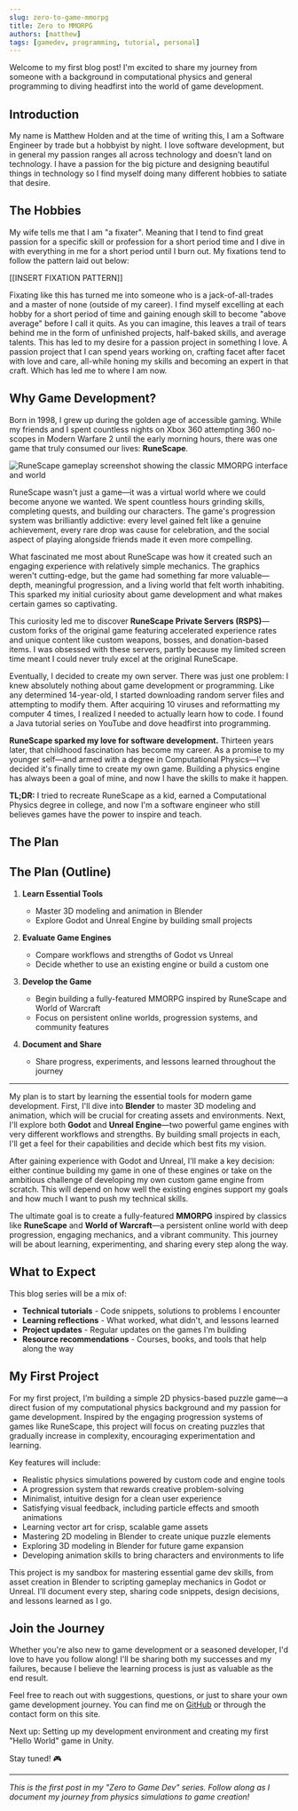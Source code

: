 ```yaml
---
slug: zero-to-game-mmorpg
title: Zero to MMORPG
authors: [matthew]
tags: [gamedev, programming, tutorial, personal]
---
```


Welcome to my first blog post! I'm excited to share my journey from someone with a background in computational physics and general programming to diving headfirst into the world of game development.

<!-- truncate -->
## Introduction

My name is Matthew Holden and at the time of writing this, I am a Software Engineer by trade but a hobbyist by night. I love software development, but in general my passion ranges all across technology and doesn't land on technology. I have a passion for the big picture and designing beautiful things in technology so I find myself doing many different hobbies to satiate that desire.

## The Hobbies

My wife tells me that I am "a fixater". Meaning that I tend to find great passion for a specific skill or profession for a short period time and I dive in with everything in me for a short period until I burn out. My fixations tend to follow the pattern laid out below:

[[INSERT FIXATION PATTERN]]

Fixating like this has turned me into someone who is a jack-of-all-trades and a master of none (outside of my career). I find myself excelling at each hobby for a short period of time and gaining enough skill to become "above average" before I call it quits. As you can imagine, this leaves a trail of tears behind me in the form of unfinished projects, half-baked skills, and average talents. This has led to my desire for a passion project in something I love. A passion project that I can spend years working on, crafting facet after facet with love and care, all-while honing my skills and becoming an expert in that craft. Which has led me to where I am now.

## Why Game Development?

Born in 1998, I grew up during the golden age of accessible gaming. While my friends and I spent countless nights on Xbox 360 attempting 360 no-scopes in Modern Warfare 2 until the early morning hours, there was one game that truly consumed our lives: **RuneScape**.

![RuneScape gameplay screenshot showing the classic MMORPG interface and world](/img/runescape.jpg)

RuneScape wasn't just a game—it was a virtual world where we could become anyone we wanted. We spent countless hours grinding skills, completing quests, and building our characters. The game's progression system was brilliantly addictive: every level gained felt like a genuine achievement, every rare drop was cause for celebration, and the social aspect of playing alongside friends made it even more compelling.

What fascinated me most about RuneScape was how it created such an engaging experience with relatively simple mechanics. The graphics weren't cutting-edge, but the game had something far more valuable—depth, meaningful progression, and a living world that felt worth inhabiting. This sparked my initial curiosity about game development and what makes certain games so captivating.

This curiosity led me to discover **RuneScape Private Servers (RSPS)**—custom forks of the original game featuring accelerated experience rates and unique content like custom weapons, bosses, and donation-based items. I was obsessed with these servers, partly because my limited screen time meant I could never truly excel at the original RuneScape.

Eventually, I decided to create my own server. There was just one problem: I knew absolutely nothing about game development or programming. Like any determined 14-year-old, I started downloading random server files and attempting to modify them. After acquiring 10 viruses and reformatting my computer 4 times, I realized I needed to actually learn how to code. I found a Java tutorial series on YouTube and dove headfirst into programming.

**RuneScape sparked my love for software development.** Thirteen years later, that childhood fascination has become my career. As a promise to my younger self—and armed with a degree in Computational Physics—I've decided it's finally time to create my own game. Building a physics engine has always been a goal of mine, and now I have the skills to make it happen.

**TL;DR:** I tried to recreate RuneScape as a kid, earned a Computational Physics degree in college, and now I'm a software engineer who still believes games have the power to inspire and teach.

## The Plan

## The Plan (Outline)

1. **Learn Essential Tools**
    - Master 3D modeling and animation in Blender
    - Explore Godot and Unreal Engine by building small projects

2. **Evaluate Game Engines**
    - Compare workflows and strengths of Godot vs Unreal
    - Decide whether to use an existing engine or build a custom one

3. **Develop the Game**
    - Begin building a fully-featured MMORPG inspired by RuneScape and World of Warcraft
    - Focus on persistent online worlds, progression systems, and community features

4. **Document and Share**
    - Share progress, experiments, and lessons learned throughout the journey

---

My plan is to start by learning the essential tools for modern game development. First, I'll dive into **Blender** to master 3D modeling and animation, which will be crucial for creating assets and environments. Next, I'll explore both **Godot** and **Unreal Engine**—two powerful game engines with very different workflows and strengths. By building small projects in each, I'll get a feel for their capabilities and decide which best fits my vision.

After gaining experience with Godot and Unreal, I'll make a key decision: either continue building my game in one of these engines or take on the ambitious challenge of developing my own custom game engine from scratch. This will depend on how well the existing engines support my goals and how much I want to push my technical skills.

The ultimate goal is to create a fully-featured **MMORPG** inspired by classics like **RuneScape** and **World of Warcraft**—a persistent online world with deep progression, engaging mechanics, and a vibrant community. This journey will be about learning, experimenting, and sharing every step along the way.

## What to Expect

This blog series will be a mix of:

- **Technical tutorials** - Code snippets, solutions to problems I encounter
- **Learning reflections** - What worked, what didn't, and lessons learned
- **Project updates** - Regular updates on the games I'm building
- **Resource recommendations** - Courses, books, and tools that help along the way

## My First Project
For my first project, I’m building a simple 2D physics-based puzzle game—a direct fusion of my computational physics background and my passion for game development. Inspired by the engaging progression systems of games like RuneScape, this project will focus on creating puzzles that gradually increase in complexity, encouraging experimentation and learning.

Key features will include:

- Realistic physics simulations powered by custom code and engine tools
- A progression system that rewards creative problem-solving
- Minimalist, intuitive design for a clean user experience
- Satisfying visual feedback, including particle effects and smooth animations
- Learning vector art for crisp, scalable game assets
- Mastering 2D modeling in Blender to create unique puzzle elements
- Exploring 3D modeling in Blender for future game expansion
- Developing animation skills to bring characters and environments to life

This project is my sandbox for mastering essential game dev skills, from asset creation in Blender to scripting gameplay mechanics in Godot or Unreal. I’ll document every step, sharing code snippets, design decisions, and lessons learned as I go.

## Join the Journey

Whether you're also new to game development or a seasoned developer, I'd love to have you follow along! I'll be sharing both my successes and my failures, because I believe the learning process is just as valuable as the end result.

Feel free to reach out with suggestions, questions, or just to share your own game development journey. You can find me on [GitHub](https://github.com/heisenbergs-uncertainty) or through the contact form on this site.

Next up: Setting up my development environment and creating my first "Hello World" game in Unity.

Stay tuned! 🎮

---

*This is the first post in my "Zero to Game Dev" series. Follow along as I document my journey from physics simulations to game creation!*
